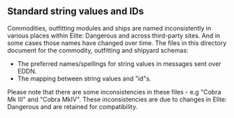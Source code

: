 Standard string values and IDs
----
Commodities, outfitting modules and ships are named inconsistently in various places within Elite: Dangerous and across third-party sites. And in some cases those names have changed over time. The files in this directory document for the commodity, outfitting and shipyard schemas:

- The preferred names/spellings for string values in messages sent over EDDN.
- The mapping between string values and "id"s.

Please note that there are some inconsistencies in these files - e.g "Cobra Mk III" and "Cobra MkIV". These inconsistencies are due to changes in Elite: Dangerous and are retained for compatibility.
